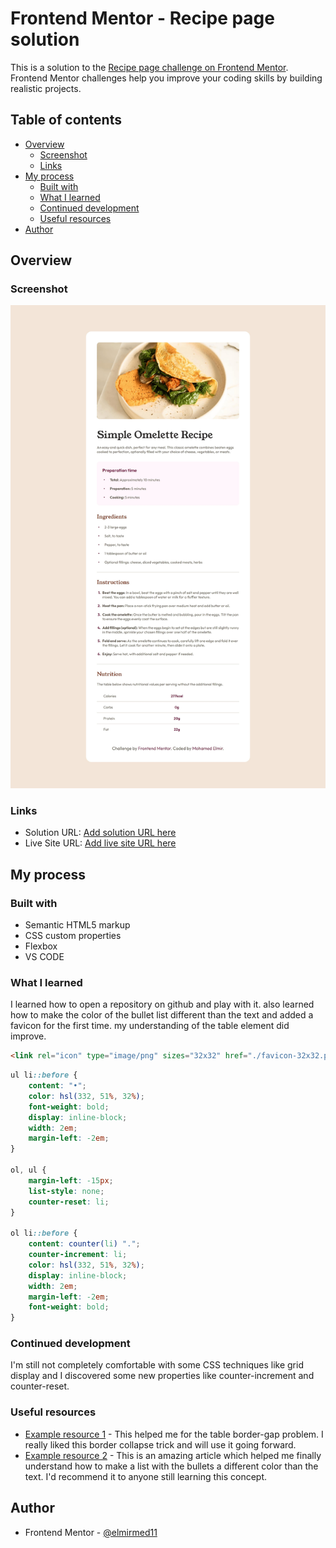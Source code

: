 # Frontend Mentor - Recipe page solution

This is a solution to the [Recipe page challenge on Frontend Mentor](https://www.frontendmentor.io/challenges/recipe-page-KiTsR8QQKm). Frontend Mentor challenges help you improve your coding skills by building realistic projects. 

## Table of contents

- [Overview](#overview)
  - [Screenshot](#screenshot)
  - [Links](#links)
- [My process](#my-process)
  - [Built with](#built-with)
  - [What I learned](#what-i-learned)
  - [Continued development](#continued-development)
  - [Useful resources](#useful-resources)
- [Author](#author)

## Overview

### Screenshot

![](./screenshot.jpg)

### Links

- Solution URL: [Add solution URL here](https://www.frontendmentor.io/solutions/css-counters-and-pseudoelements-SpoOTBxFHy)
- Live Site URL: [Add live site URL here](https://recipe-page-main11.netlify.app)

## My process

### Built with

- Semantic HTML5 markup
- CSS custom properties
- Flexbox
- VS CODE

### What I learned

I learned how to open a repository on github and play with it.
also learned how to make the color of the bullet list different than the text and added a favicon for the first time.
my understanding of the table element did improve.

```html
<link rel="icon" type="image/png" sizes="32x32" href="./favicon-32x32.png">
```
```css
ul li::before {
    content: "•";
    color: hsl(332, 51%, 32%);
    font-weight: bold;
    display: inline-block;
    width: 2em; 
    margin-left: -2em;
}

ol, ul {
    margin-left: -15px;
    list-style: none;
    counter-reset: li;
}

ol li::before {
    content: counter(li) ".";
    counter-increment: li; 
    color: hsl(332, 51%, 32%);
    display: inline-block;
    width: 2em;  
    margin-left: -2em;
    font-weight: bold;
}
```

### Continued development

I'm still not completely comfortable with some CSS techniques like grid display and I discovered some new properties like counter-increment and counter-reset.


### Useful resources

- [Example resource 1](https://stackoverflow.com/questions/13624276/how-to-separate-table-rows-with-a-line) - This helped me for the table border-gap problem. I really liked this border collapse trick and will use it going forward.
- [Example resource 2](https://www.w3.org/Style/Examples/007/color-bullets.en.html) - This is an amazing article which helped me finally understand how to make a list with the bullets a different color than the text. I'd recommend it to anyone still learning this concept.


## Author

- Frontend Mentor - [@elmirmed11](https://www.frontendmentor.io/profile/elmirmed11)

